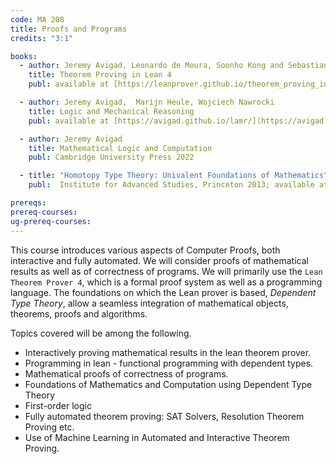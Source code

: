 ```yaml
---
code: MA 208
title: Proofs and Programs
credits: "3:1"

books:
  - author: Jeremy Avigad, Leonardo de Moura, Soonho Kong and Sebastian Ullrich
    title: Theorem Proving in Lean 4
    publ: available at [https://leanprover.github.io/theorem_proving_in_lean4/](https://leanprover.github.io/theorem_proving_in_lean4/)

  - author: Jeremy Avigad,  Marijn Heule, Wojciech Nawrocki
    title: Logic and Mechanical Reasoning
    publ: available at [https://avigad.github.io/lamr/](https://avigad.github.io/lamr/)

  - author: Jeremy Avigad
    title: Mathematical Logic and Computation
    publ: Cambridge University Press 2022

  - title: "Homotopy Type Theory: Univalent Foundations of Mathematics"
    publ:  Institute for Advanced Studies, Princeton 2013; available at [http://homotopytypetheory.org/book/](http://homotopytypetheory.org/book/)

prereqs:
prereq-courses:
ug-prereq-courses:
---
```


This course introduces various aspects of Computer Proofs, both interactive and fully automated.  We will consider proofs of mathematical results as well as of correctness of programs. We will primarily use the `Lean Theorem Prover 4`, which is a formal proof system as well as a programming language. The foundations on which the Lean prover is based, _Dependent Type Theory_, allow a seamless integration of mathematical objects, theorems, proofs and algorithms.

Topics covered will be among the following.

* Interactively proving mathematical results in the lean theorem prover.
* Programming in lean - functional programming with dependent types.
* Mathematical proofs of correctness of programs.
* Foundations of Mathematics and Computation using Dependent Type Theory
* First-order logic
* Fully automated theorem proving: SAT Solvers, Resolution Theorem Proving etc.
* Use of Machine Learning in Automated and Interactive Theorem Proving.

